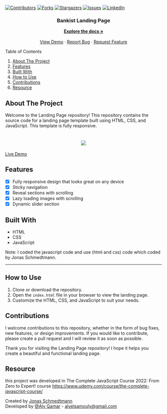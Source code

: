 [![Contributors][contributors-shield]][contributors-url]
[![Forks][forks-shield]][forks-url]
[![Stargazers][stars-shield]][stars-url]
[![Issues][issues-shield]][issues-url]
[![LinkedIn][linkedin-shield]][linkedin-url]
  
  <h3 align="center">Bankist Landing Page</h3>
  <p align="center">
    <a href="https://github.com/alyQamar/Bankist-landing-page"><strong>Explore the docs »</strong></a>
    <br />
    <br />
    <a href="https://alyqamar.github.io/Bankist-landing-page">View Demo</a>
    ·
    <a href="https://github.com/alyQamar/Bankist-landing-page/issues">Report Bug</a>
    ·
    <a href="https://github.com/alyQamar/Bankist-landing-page/issues">Request Feature</a>
  </p>
</div>

<summary>Table of Contents</summary>
  <ol>
    <li><a href="#about-the-project">About The Project</a></li>
    <li><a href="#features">Features</a></li>
    <li><a href="#built-with">Built With</a></li>
    <li><a href="#how-to-use">How to Use</a></li>
    <li><a href="#contributions">Contributions</a></li>
    <li><a href="#resource">Resource</a></li>
  </ol>
  
## About The Project

Welcome to the Landing Page repository! This repository contains the source code for a landing page template built using HTML, CSS, and JavaScript. This template is fully responsive.

<h1 align="center">
    <img src="Screenshot.png"/>
</h1>

[Live Demo](https://alyqamar.github.io/Bankist/) 

## Features
- [x] Fully responsive design that looks great on any device
- [x] Sticky navigation 
- [x] Reveal sections with scrolling
- [x] Lazy loading images with scrolling
- [x] Dynamic slider section

## Built With
* HTML
* CSS
* JavaScript

Note: I coded the javascript code and use (html and css) code which coded by Jonas Schmedtmann. 

---

## How to Use

1. Clone or download the repository.
2. Open the `index.html` file in your browser to view the landing page.
3. Customize the HTML, CSS, and JavaScript to suit your needs.

## Contributions

I welcome contributions to this repository, whether in the form of bug fixes, new features, or design improvements. If you would like to contribute, please create a pull request and I will review it as soon as possible.

Thank you for visiting the Landing Page repository! I hope it helps you create a beautiful and functional landing page.


## Resource

this project was developed in The Complete JavaScript Course 2022: From Zero to Expert! course 
https://www.udemy.com/course/the-complete-javascript-course/

Created by [Jonas Schmedtmann](https://github.com/jonasschmedtmann) <br/>
Developed by [@Aly Qamar](https://www.linkedin.com/in/alyqamar) - alyelsamouly@gmail.com <br/>
<a name="readme-top"></a>

<!-- MARKDOWN LINKS & IMAGES -->
[contributors-shield]: https://img.shields.io/github/contributors/alyQamar/Bankist-landing-page.svg?style=for-the-badge
[contributors-url]: https://github.com/alyQamar/Bankist-landing-page/graphs/contributors
[forks-shield]: https://img.shields.io/github/forks/alyQamar/Bankist-landing-page.svg?style=for-the-badge
[forks-url]: https://github.com/alyQamar/Bankist-landing-page/network/members
[stars-shield]: https://img.shields.io/github/stars/alyQamar/Bankist-landing-page.svg?style=for-the-badge
[stars-url]: https://github.com/alyQamar/Bankist-landing-page/stargazers
[issues-shield]: https://img.shields.io/github/issues/alyQamar/Bankist-landing-page.svg?style=for-the-badge
[issues-url]: https://github.com/alyQamar/Bankist-landing-page/issues
[linkedin-shield]: https://img.shields.io/badge/-LinkedIn-black.svg?style=for-the-badge&logo=linkedin&colorB=555
[linkedin-url]: https://www.linkedin.com/in/alyqamar/
